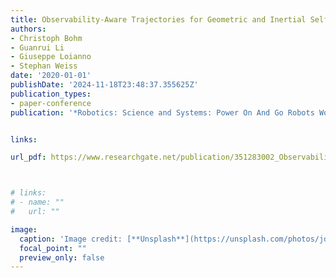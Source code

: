 ```yaml
---
title: Observability-Aware Trajectories for Geometric and Inertial Self-Calibration
authors:
- Christoph Bohm
- Guanrui Li
- Giuseppe Loianno
- Stephan Weiss
date: '2020-01-01'
publishDate: '2024-11-18T23:48:37.355625Z'
publication_types:
- paper-conference
publication: '*Robotics: Science and Systems: Power On And Go Robots Workshop*'


links:

url_pdf: https://www.researchgate.net/publication/351283002_Observability-Aware_Trajectories_for_Geometric_and_Inertial_Self-Calibration



# links:
# - name: ""
#   url: ""

image:
  caption: 'Image credit: [**Unsplash**](https://unsplash.com/photos/jdD8gXaTZsc)'
  focal_point: ""
  preview_only: false
---
```

